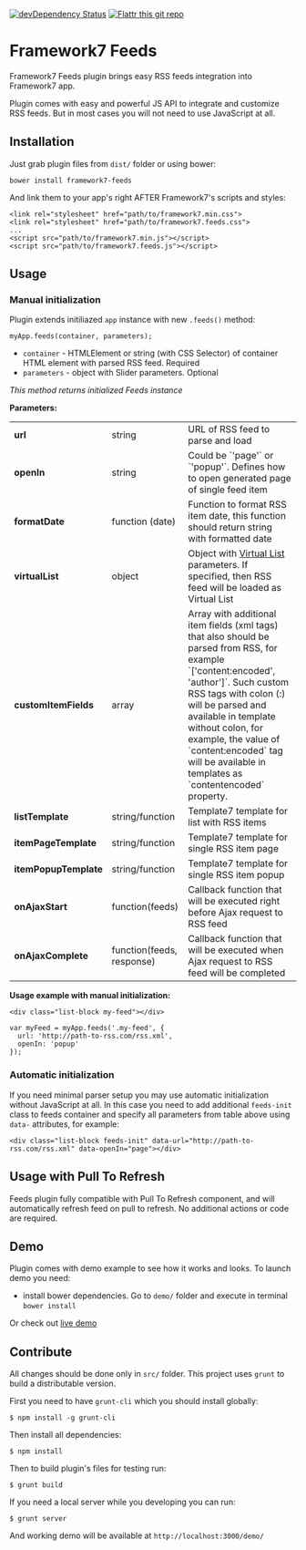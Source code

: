 [![devDependency Status](https://david-dm.org/nolimits4web/framework7-feeds/dev-status.svg)](https://david-dm.org/nolimits4web/framework7-feeds#info=devDependencies)
[![Flattr this git repo](http://api.flattr.com/button/flattr-badge-large.png)](https://flattr.com/submit/auto?user_id=nolimits4web&url=https://github.com/nolimits4web/framework7-feeds/&title=Framework7+Feeds&language=JavaScript&tags=github&category=software)

Framework7 Feeds
===================

Framework7 Feeds plugin brings easy RSS feeds integration into Framework7 app.

Plugin comes with easy and powerful JS API to integrate and customize RSS feeds. But in most cases you will not need to use JavaScript at all.

## Installation

Just grab plugin files from `dist/` folder or using bower:

```
bower install framework7-feeds
```

And link them to your app's right AFTER Framework7's scripts and styles:

```
<link rel="stylesheet" href="path/to/framework7.min.css">
<link rel="stylesheet" href="path/to/framework7.feeds.css">
...
<script src="path/to/framework7.min.js"></script>
<script src="path/to/framework7.feeds.js"></script>
```
## Usage

### Manual initialization

Plugin extends initiliazed `app` instance with new `.feeds()` method:
```
myApp.feeds(container, parameters);
```
* `container` - HTMLElement or string (with CSS Selector) of container HTML element with parsed RSS feed. Required
* `parameters` - object with Slider parameters. Optional

*This method returns initialized Feeds instance*

<b>Parameters:</b>
<table>
  <tbody>
    <tr>
      <td><b>url</b></td>
      <td>string</td>
      <td>URL of RSS feed to parse and load</td>
    </tr>
    <tr>
      <td><b>openIn</b></td>
      <td>string</td>
      <td>Could be `'page'` or `'popup'`. Defines how to open generated page of single feed item</td>
    </tr>
    <tr>
      <td><b>formatDate</b></td>
      <td>function (date)</td>
      <td>Function to format RSS item date, this function should return string with formatted date</td>
    </tr>
    <tr>
      <td><b>virtualList</b></td>
      <td>object</td>
      <td>Object with <a href="http://www.idangero.us/framework7/docs/virtual-list.html#virtual-list-parameters">Virtual List</a> parameters. If specified, then RSS feed will be loaded as Virtual List</td>
    </tr>
    <tr>
      <td><b>customItemFields</b></td>
      <td>array</td>
      <td>Array with additional item fields (xml tags) that also should be parsed from RSS, for example `['content:encoded', 'author']`. Such custom RSS tags with colon (:) will be parsed and available in template without colon, for example, the value of `content:encoded` tag will be available in templates as `contentencoded` property.</td>
    </tr>
    <tr>
      <td><b>listTemplate</b></td>
      <td>string/function</td>
      <td>Template7 template for list with RSS items</td>
    </tr>
    <tr>
      <td><b>itemPageTemplate</b></td>
      <td>string/function</td>
      <td>Template7 template for single RSS item page</td>
    </tr>
    <tr>
      <td><b>itemPopupTemplate</b></td>
      <td>string/function</td>
      <td>Template7 template for single RSS item popup</td>
    </tr>
    <tr>
      <td><b>onAjaxStart</b></td>
      <td>function(feeds)</td>
      <td>Callback function that will be executed right before Ajax request to RSS feed</td>
    </tr>
    <tr>
      <td><b>onAjaxComplete</b></td>
      <td>function(feeds, response)</td>
      <td>Callback function that will be executed when Ajax request to RSS feed will be completed</td>
    </tr>
  </tbody>
</table>

<b>Usage example with manual initialization:</b>

```
<div class="list-block my-feed"></div>
```
```
var myFeed = myApp.feeds('.my-feed', {
  url: 'http://path-to-rss.com/rss.xml',
  openIn: 'popup'
});
```

### Automatic initialization

If you need minimal parser setup you may use automatic initialization without JavaScript at all. In this case you need to add additional `feeds-init` class to feeds container and specify all parameters from table above using `data-` attributes, for example:

```
<div class="list-block feeds-init" data-url="http://path-to-rss.com/rss.xml" data-openIn="page"></div>
```

## Usage with Pull To Refresh

Feeds plugin fully compatible with Pull To Refresh component, and will automatically refresh feed on pull to refresh. No additional actions or code are required.

## Demo

Plugin comes with demo example to see how it works and looks. To launch demo you need: 

* install bower dependencies. Go to `demo/` folder and execute in terminal `bower install`

Or check out <a href="http://www.idangero.us/framework7/plugins/">live demo</a>

## Contribute

All changes should be done only in `src/` folder. This project uses `grunt` to build a distributable version. 

First you need to have `grunt-cli` which you should install globally:

```
$ npm install -g grunt-cli
```

Then install all dependencies:

```
$ npm install
```

Then to build plugin's files for testing run:
```
$ grunt build
```

If you need a local server while you developing you can run:

```
$ grunt server
```

And working demo will be available at `http://localhost:3000/demo/`